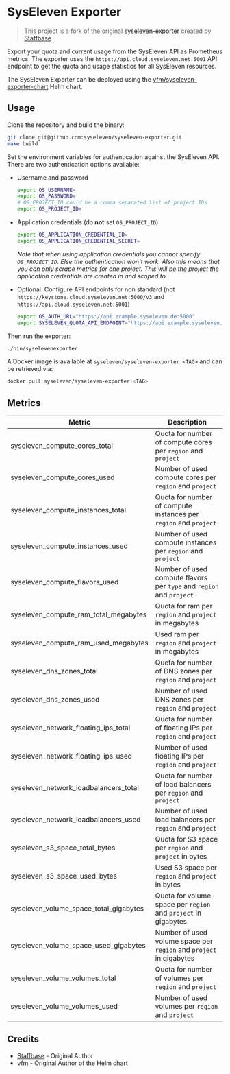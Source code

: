 # SysEleven Exporter

> This project is a fork of the original [syseleven-exporter](https://github.com/Staffbase/syseleven-exporter) created by [Staffbase](https://github.com/Staffbase/).

Export your quota and current usage from the SysEleven API as Prometheus metrics. The exporter uses the `https://api.cloud.syseleven.net:5001` API endpoint to get the quota and usage statistics for all SysEleven resources.

The SysEleven Exporter can be deployed using the [vfm/syseleven-exporter-chart](https://github.com/vfm/syseleven-exporter-chart/) Helm chart.

## Usage

Clone the repository and build the binary:

```sh
git clone git@github.com:syseleven/syseleven-exporter.git
make build
```

Set the environment variables for authentication against the SysEleven API.
There are two authentication options available:

- Username and password

  ```sh
  export OS_USERNAME=
  export OS_PASSWORD=
  # OS_PROJECT_ID could be a comma separated list of project IDs
  export OS_PROJECT_ID=
  ```

- Application credentials (do **not** set `OS_PROJECT_ID`)

  ```sh
  export OS_APPLICATION_CREDENTIAL_ID=
  export OS_APPLICATION_CREDENTIAL_SECRET=
  ```

  *Note that when using application credentials you cannot specify `OS_PROJECT_ID`.*
  *Else the authentication won't work. Also this means that you can only scrape metrics for one project.*
  *This will be the project the application credentials are created in and scoped to.*

- Optional: Configure API endpoints for non standard (not `https://keystone.cloud.syseleven.net:5000/v3`
and `https://api.cloud.syseleven.net:5001`)

  ```sh
  export OS_AUTH_URL="https://api.example.syseleven.de:5000"
  export SYSELEVEN_QUOTA_API_ENDPOINT="https://api.example.syseleven.de:5001"
  ```

Then run the exporter:

```sh
./bin/syselevenexporter
```

A Docker image is available at `syseleven/syseleven-exporter:<TAG>` and can be retrieved via:

```sh
docker pull syseleven/syseleven-exporter:<TAG>
```

## Metrics

| Metric | Description |
| ------ | ----------- |
| syseleven_compute_cores_total | Quota for number of compute cores per `region` and `project` |
| syseleven_compute_cores_used | Number of used compute cores per `region` and `project` |
| syseleven_compute_instances_total | Quota for number of compute instances per `region` and `project` |
| syseleven_compute_instances_used | Number of used compute instances per `region` and `project` |
| syseleven_compute_flavors_used | Number of used compute flavors per `type` and `region` and `project` |
| syseleven_compute_ram_total_megabytes | Quota for ram per `region` and `project` in megabytes |
| syseleven_compute_ram_used_megabytes | Used ram per `region` and `project` in megabytes |
| syseleven_dns_zones_total | Quota for number of DNS zones per `region` and `project` |
| syseleven_dns_zones_used | Number of used DNS zones per `region` and `project` |
| syseleven_network_floating_ips_total | Quota for number of floating IPs per `region` and `project` |
| syseleven_network_floating_ips_used | Number of used floating IPs per `region` and `project` |
| syseleven_network_loadbalancers_total | Quota for number of load balancers per `region` and `project` |
| syseleven_network_loadbalancers_used | Number of used load balancers per `region` and `project` |
| syseleven_s3_space_total_bytes | Quota for S3 space per `region` and `project` in bytes |
| syseleven_s3_space_used_bytes | Used S3 space per `region` and `project` in bytes |
| syseleven_volume_space_total_gigabytes | Quota for volume space per `region` and `project` in gigabytes |
| syseleven_volume_space_used_gigabytes | Number of used volume space per `region` and `project` in gigabytes |
| syseleven_volume_volumes_total | Quota for number of volumes per `region` and `project` |
| syseleven_volume_volumes_used | Number of used volumes per `region` and `project` |

## Credits

- [Staffbase](https://github.com/Staffbase/) - Original Author
- [vfm](https://github.com/vfm) - Original Author of the Helm chart
